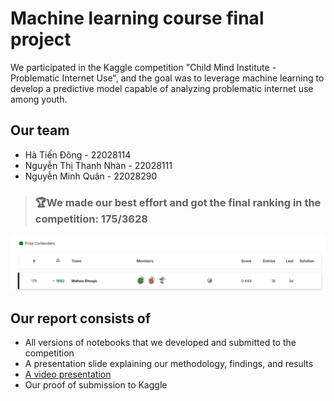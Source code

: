 # Machine learning course final project
We participated in the Kaggle competition "Child Mind Institute - Problematic Internet Use", and the goal was to leverage machine learning to develop a predictive model capable of analyzing problematic internet use among youth. 

## Our team
- Hà Tiến Đông - 22028114
- Nguyễn Thị Thanh Nhàn - 22028111
- Nguyễn Minh Quân - 22028290

> ### **🏆We made our best effort and got the final ranking in the competition: 175/3628**
![](https://github.com/nhan-ntt/INT3405E_56-Machine-Learning-Project/blob/master/Final/Ranking.png)

## Our report consists of
- All versions of notebooks that we developed and submitted to the competition
- A presentation slide explaining our methodology, findings, and results
- [A video presentation](https://www.youtube.com/watch?v=3lvFBCZ4fNE)
- Our proof of submission to Kaggle

